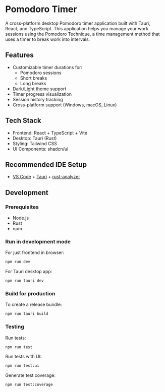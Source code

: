 # Pomodoro Timer

A cross-platform desktop Pomodoro timer application built with Tauri, React, and TypeScript. This application helps you manage your work sessions using the Pomodoro Technique, a time management method that uses a timer to break work into intervals.

## Features

- Customizable timer durations for:
  - Pomodoro sessions
  - Short breaks
  - Long breaks
- Dark/Light theme support
- Timer progress visualization
- Session history tracking
- Cross-platform support (Windows, macOS, Linux)

## Tech Stack

- Frontend: React + TypeScript + Vite
- Desktop: Tauri (Rust)
- Styling: Tailwind CSS
- UI Components: shadcn/ui

## Recommended IDE Setup

- [VS Code](https://code.visualstudio.com/) + [Tauri](https://marketplace.visualstudio.com/items?itemName=tauri-apps.tauri-vscode) + [rust-analyzer](https://marketplace.visualstudio.com/items?itemName=rust-lang.rust-analyzer)

## Development

### Prerequisites

- Node.js
- Rust
- npm

### Run in development mode

For just frontend in browser:

```bash
npm run dev
```

For Tauri desktop app:

```bash
npm run tauri dev
```

### Build for production

To create a release bundle:

```bash
npm run tauri build
```

### Testing

Run tests:

```bash
npm run test
```

Run tests with UI:

```bash
npm run test:ui
```

Generate test coverage:

```bash
npm run test:coverage
```
